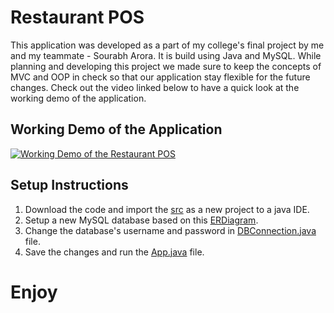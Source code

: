 # Restaurant POS

This application was developed as a part of my college's final project by me and my teammate - Sourabh Arora. It is build using Java and MySQL. While planning and developing this project we made sure to keep the concepts of MVC and OOP in check so that our application stay flexible for the future changes. Check out the video linked below to have a quick look at the working demo of the application.

## Working Demo of the Application

[![Working Demo of the Restaurant POS](https://img.youtube.com/vi/1mm-djRaCyw/0.jpg)](https://www.youtube.com/watch?v=1mm-djRaCyw)

## Setup Instructions

1. Download the code and import the [src](https://github.com/anish6400/RestaurantPOS/tree/main/src) as a new project to a java IDE.
2. Setup a new MySQL database based on this [ERDiagram](https://github.com/anish6400/RestaurantPOS/blob/main/DatabaseERdiagram.png).
3. Change the database's username and password in [DBConnection.java](https://github.com/anish6400/RestaurantPOS/blob/main/src/main/services/DbBuildConnection.java) file.
4. Save the changes and run the [App.java](https://github.com/anish6400/RestaurantPOS/blob/main/src/main/apps/App.java) file.

# Enjoy
